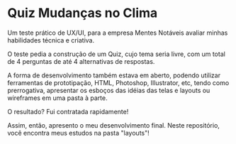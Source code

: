 # Quiz Mudanças no Clima

Um teste prático de UX/UI, para a empresa Mentes Notáveis avaliar minhas habilidades técnica e criativa. 

O teste pedia a construção de um Quiz, cujo tema seria livre, com um total de 4 perguntas de até 4 alternativas de respostas.

A forma de desenvolvimento também estava em aberto, podendo utilizar ferramentas de prototipação, HTML, Photoshop, Illustrator, etc,
tendo como prerrogativa, apresentar os esboços das idéias das telas e layouts ou wireframes em uma pasta à parte.

O resultado? Fui contratada rapidamente!

Assim, então, apresento o meu desenvolvimento final. Neste repositório, você encontra meus estudos na pasta "layouts"!
